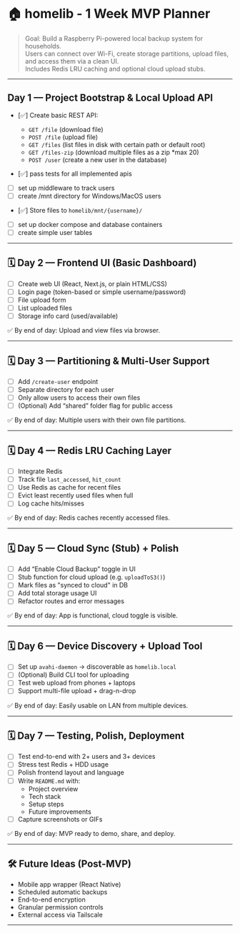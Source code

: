 # 🏠 homelib - 1 Week MVP Planner

> Goal: Build a Raspberry Pi-powered local backup system for households.  
> Users can connect over Wi-Fi, create storage partitions, upload files, and access them via a clean UI.  
> Includes Redis LRU caching and optional cloud upload stubs.

---

## Day 1 — Project Bootstrap & Local Upload API

- [✅] Create basic REST API:
  - `GET /file` (download file)
  - `POST /file` (upload file)
  - `GET /files` (list files in disk with certain path or default root)
  - `GET /files-zip` (download multiple files as a zip *max 20)
  - `POST /user` (create a new user in the database)

- [✅] pass tests for all implemented apis

- [  ] set up middleware to track users
- [  ] create /mnt directory for Windows/MacOS users
- [✅] Store files to `homelib/mnt/{username}/`
- [  ] set up docker compose and database containers
- [  ] create simple user tables

---

## 🗓️ Day 2 — Frontend UI (Basic Dashboard)

- [ ] Create web UI (React, Next.js, or plain HTML/CSS)
- [ ] Login page (token-based or simple username/password)
- [ ] File upload form
- [ ] List uploaded files
- [ ] Storage info card (used/available)

✅ By end of day: Upload and view files via browser.

---

## 🗓️ Day 3 — Partitioning & Multi-User Support

- [ ] Add `/create-user` endpoint
- [ ] Separate directory for each user
- [ ] Only allow users to access their own files
- [ ] (Optional) Add “shared” folder flag for public access

✅ By end of day: Multiple users with their own file partitions.

---

## 🗓️ Day 4 — Redis LRU Caching Layer

- [ ] Integrate Redis
- [ ] Track file `last_accessed`, `hit_count`
- [ ] Use Redis as cache for recent files
- [ ] Evict least recently used files when full
- [ ] Log cache hits/misses

✅ By end of day: Redis caches recently accessed files.

---

## 🗓️ Day 5 — Cloud Sync (Stub) + Polish

- [ ] Add “Enable Cloud Backup” toggle in UI
- [ ] Stub function for cloud upload (e.g. `uploadToS3()`)
- [ ] Mark files as "synced to cloud" in DB
- [ ] Add total storage usage UI
- [ ] Refactor routes and error messages

✅ By end of day: App is functional, cloud toggle is visible.

---

## 🗓️ Day 6 — Device Discovery + Upload Tool

- [ ] Set up `avahi-daemon` → discoverable as `homelib.local`
- [ ] (Optional) Build CLI tool for uploading
- [ ] Test web upload from phones + laptops
- [ ] Support multi-file upload + drag-n-drop

✅ By end of day: Easily usable on LAN from multiple devices.

---

## 🗓️ Day 7 — Testing, Polish, Deployment

- [ ] Test end-to-end with 2+ users and 3+ devices
- [ ] Stress test Redis + HDD usage
- [ ] Polish frontend layout and language
- [ ] Write `README.md` with:
  - Project overview
  - Tech stack
  - Setup steps
  - Future improvements
- [ ] Capture screenshots or GIFs

✅ By end of day: MVP ready to demo, share, and deploy.

---

## 🛠️ Future Ideas (Post-MVP)

- Mobile app wrapper (React Native)
- Scheduled automatic backups
- End-to-end encryption
- Granular permission controls
- External access via Tailscale

---

